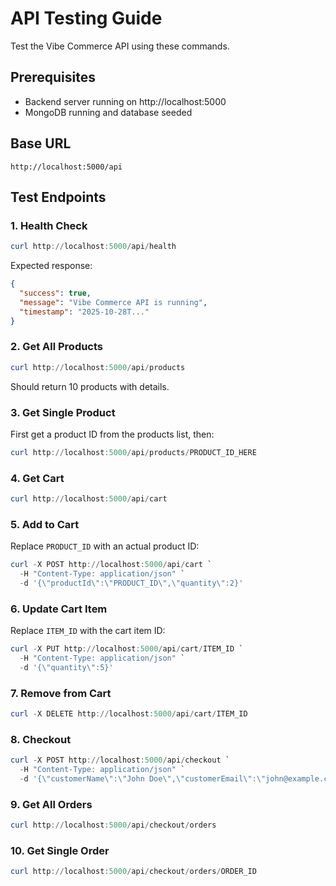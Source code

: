 # API Testing Guide

Test the Vibe Commerce API using these commands.

## Prerequisites

- Backend server running on http://localhost:5000
- MongoDB running and database seeded

## Base URL

```
http://localhost:5000/api
```

## Test Endpoints

### 1. Health Check

```powershell
curl http://localhost:5000/api/health
```

Expected response:
```json
{
  "success": true,
  "message": "Vibe Commerce API is running",
  "timestamp": "2025-10-28T..."
}
```

### 2. Get All Products

```powershell
curl http://localhost:5000/api/products
```

Should return 10 products with details.

### 3. Get Single Product

First get a product ID from the products list, then:

```powershell
curl http://localhost:5000/api/products/PRODUCT_ID_HERE
```

### 4. Get Cart

```powershell
curl http://localhost:5000/api/cart
```

### 5. Add to Cart

Replace `PRODUCT_ID` with an actual product ID:

```powershell
curl -X POST http://localhost:5000/api/cart `
  -H "Content-Type: application/json" `
  -d '{\"productId\":\"PRODUCT_ID\",\"quantity\":2}'
```

### 6. Update Cart Item

Replace `ITEM_ID` with the cart item ID:

```powershell
curl -X PUT http://localhost:5000/api/cart/ITEM_ID `
  -H "Content-Type: application/json" `
  -d '{\"quantity\":5}'
```

### 7. Remove from Cart

```powershell
curl -X DELETE http://localhost:5000/api/cart/ITEM_ID
```

### 8. Checkout

```powershell
curl -X POST http://localhost:5000/api/checkout `
  -H "Content-Type: application/json" `
  -d '{\"customerName\":\"John Doe\",\"customerEmail\":\"john@example.com\"}'
```

### 9. Get All Orders

```powershell
curl http://localhost:5000/api/checkout/orders
```

### 10. Get Single Order

```powershell
curl http://localhost:5000/api/checkout/orders/ORDER_ID
```
